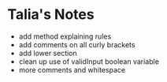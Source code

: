 # Talia's Notes
* add method explaining rules
* add comments on all curly brackets
* add lower section
* clean up use of validInput boolean variable
* more comments and whitespace
